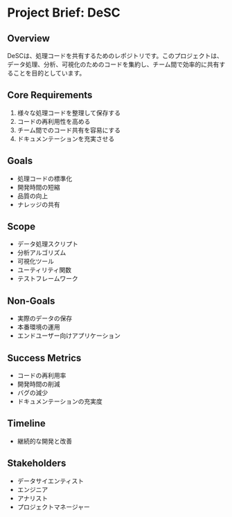 # Project Brief: DeSC

## Overview
DeSCは、処理コードを共有するためのレポジトリです。このプロジェクトは、データ処理、分析、可視化のためのコードを集約し、チーム間で効率的に共有することを目的としています。

## Core Requirements
1. 様々な処理コードを整理して保存する
2. コードの再利用性を高める
3. チーム間でのコード共有を容易にする
4. ドキュメンテーションを充実させる

## Goals
- 処理コードの標準化
- 開発時間の短縮
- 品質の向上
- ナレッジの共有

## Scope
- データ処理スクリプト
- 分析アルゴリズム
- 可視化ツール
- ユーティリティ関数
- テストフレームワーク

## Non-Goals
- 実際のデータの保存
- 本番環境の運用
- エンドユーザー向けアプリケーション

## Success Metrics
- コードの再利用率
- 開発時間の削減
- バグの減少
- ドキュメンテーションの充実度

## Timeline
- 継続的な開発と改善

## Stakeholders
- データサイエンティスト
- エンジニア
- アナリスト
- プロジェクトマネージャー
